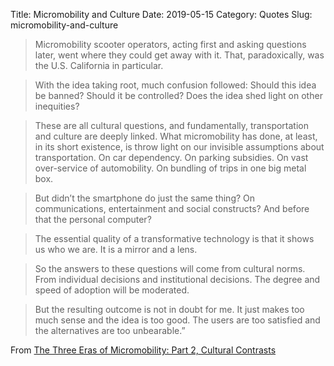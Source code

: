 Title: Micromobility and Culture
Date: 2019-05-15
Category: Quotes
Slug: micromobility-and-culture

> Micromobility scooter operators, acting first and asking questions later, went where they could get away with it. That, paradoxically, was the U.S. California in particular.

> With the idea taking root, much confusion followed: Should this idea be banned? Should it be controlled? Does the idea shed light on other inequities?

> These are all cultural questions, and fundamentally, transportation and culture are deeply linked. What micromobility has done, at least, in its short existence, is throw light on our invisible assumptions about transportation. On car dependency. On parking subsidies. On vast over-service of automobility. On bundling of trips in one big metal box.

> But didn’t the smartphone do just the same thing? On communications, entertainment and social constructs? And before that the personal computer?

> The essential quality of a transformative technology is that it shows us who we are. It is a mirror and a lens.

> So the answers to these questions will come from cultural norms. From individual decisions and institutional decisions. The degree and speed of adoption will be moderated.

> But the resulting outcome is not in doubt for me. It just makes too much sense and the idea is too good. The users are too satisfied and the alternatives are too unbearable.”

From [The Three Eras of Micromobility: Part 2, Cultural Contrasts](https://micromobility.io/blog/2019/5/12/the-three-eras-of-micromobility-part-2-cultural-contrasts)
